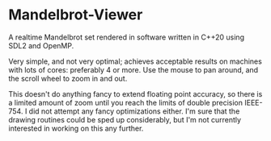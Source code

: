 # Mandelbrot-Viewer
A realtime Mandelbrot set rendered in software written in C++20 using SDL2 and OpenMP.

Very simple, and not very optimal; achieves acceptable results on machines with lots of cores: preferably 4 or more.
Use the mouse to pan around, and the scroll wheel to zoom in and out.

This doesn't do anything fancy to extend floating point accuracy, so there is a limited amount of zoom
until you reach the limits of double precision IEEE-754. I did not attempt any fancy optimizations
either. I'm sure that the drawing routines could be sped up considerably, but I'm not currently 
interested in working on this any further.

